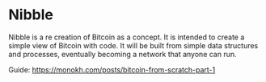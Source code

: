 # Nibble

Nibble is a re creation of Bitcoin as a concept. It is intended to create a simple view of Bitcoin with code. It will be built from simple data structures and processes, eventually becoming a network that anyone can run.

Guide: https://monokh.com/posts/bitcoin-from-scratch-part-1
